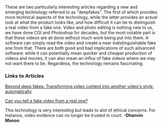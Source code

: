 These are two particularly interesting articles regarding a new and emerging technology referred to as "deepfakes". The first of which provides more technical aspects of the technology, while the latter provides an actual look at what the product looks like, and how difficult it can be to distinguish a real video from a fake one. Video and photo editing is nothing new to us, we have done CGI and Photoshop for decades, but the most notable part is that these videos are all done without much work being put into them. A software can simply read the video and create a near indistinguishable fake one from that. There are both good and bad implications of such advanced software: while it can potentially mean quicker and cheaper production of videos and movies, it can also mean an influx of fake videos where we may not want there to be. Regardless, the technology remains fascinating. 

### Links to Articles

[Beyond deep fakes: Transforming video content into another video's style, automatically](https://www.sciencedaily.com/releases/2018/09/180911083145.htm)

[Can you tell a fake video from a real one?](https://www.abc.net.au/news/2018-09-27/fake-news-part-one/10308638)


This technology is very interesting but leads to alot of ethical concerns. For instance, video evidence can no longer be trusted in court. __-Dhanvin Manoo__ 
